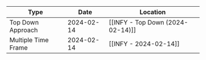 | Type | Date | Location |
| ---- | ---- | ---- |
| Top Down Approach | 2024-02-14 | [[INFY - Top Down (2024-02-14)]] |
| Multiple Time Frame | 2024-02-14 | [[INFY - 2024-02-14]] |